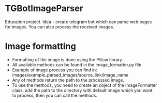 # TGBotImageParser
Education project. Idea - create telegram bot which can parse web pages for images. You can also process the received images.

# Image formatting
- Formatting of the image is done using the Pillow library.
- All available methods can be found in the image_formatter.py file
- Example of image process you can find in: images/example_parsed_images/source_link/image_name
- Any of methods return the path to the processed image.
- To use the methods, you need to create an object of the ImageFormatter class, add the path to the directory with default image which you want to process, then you can call the methods.
